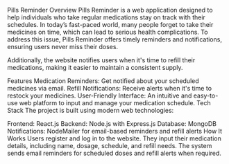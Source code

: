 Pills Reminder
Overview
Pills Reminder is a web application designed to help individuals who take regular medications stay on track with their schedules. In today’s fast-paced world, many people forget to take their medicines on time, which can lead to serious health complications. To address this issue, Pills Reminder offers timely reminders and notifications, ensuring users never miss their doses.

Additionally, the website notifies users when it's time to refill their medications, making it easier to maintain a consistent supply.

Features
Medication Reminders: Get notified about your scheduled medicines via email.
Refill Notifications: Receive alerts when it's time to restock your medicines.
User-Friendly Interface: An intuitive and easy-to-use web platform to input and manage your medication schedule.
Tech Stack
The project is built using modern web technologies:

Frontend: React.js
Backend: Node.js with Express.js
Database: MongoDB
Notifications: NodeMailer for email-based reminders and refill alerts
How It Works
Users register and log in to the website.
They input their medication details, including name, dosage, schedule, and refill needs.
The system sends email reminders for scheduled doses and refill alerts when required.
